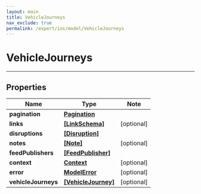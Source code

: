 ```yaml
---
layout: main
title: VehicleJourneys
nav_exclude: true
permalink: /expert/ios/model/VehicleJourneys
---
```


# VehicleJourneys

---

## Properties

Name | Type | Note
---- | ---- | ----
**pagination** | [**Pagination**](Pagination.md) | 
**links** | [**[LinkSchema]**](LinkSchema.md) | [optional] 
**disruptions** | [**[Disruption]**](Disruption.md) | 
**notes** | [**[Note]**](Note.md) | [optional] 
**feedPublishers** | [**[FeedPublisher]**](FeedPublisher.md) | 
**context** | [**Context**](Context.md) | [optional] 
**error** | [**ModelError**](ModelError.md) | [optional] 
**vehicleJourneys** | [**[VehicleJourney]**](VehicleJourney.md) | [optional] 

